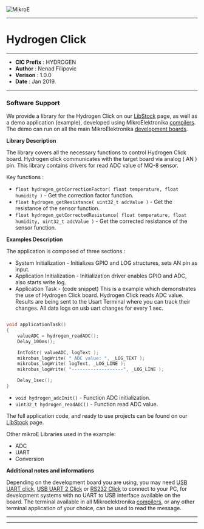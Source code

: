 ![MikroE](http://www.mikroe.com/img/designs/beta/logo_small.png)

---

# Hydrogen Click

---

- **CIC Prefix**  : HYDROGEN
- **Author**      : Nenad Filipovic
- **Verison**     : 1.0.0
- **Date**        : Jan 2019.

---

### Software Support

We provide a library for the Hydrogen Click on our [LibStock](https://libstock.mikroe.com/projects/view/1066/hydrogen-click-example) 
page, as well as a demo application (example), developed using MikroElektronika 
[compilers](http://shop.mikroe.com/compilers). The demo can run on all the main 
MikroElektronika [development boards](http://shop.mikroe.com/development-boards).

**Library Description**

The library covers all the necessary functions to control Hydrogen Click board.
Hydrogen click communicates with the target board via analog ( AN ) pin. 
This library contains drivers for read ADC value of MQ-8 sensor.

Key functions :

- ``` float hydrogen_getCorrectionFactor( float temperature, float humidity ) ``` - Get the correction factor function.
- ``` float hydrogen_getResistance( uint32_t adcValue ) ``` - Get the resistance of the sensor function.
- ``` float hydrogen_getCorrectedResistance( float temperature, float humidity, uint32_t adcValue ) ``` - Get the corrected resistance of the sensor function.

**Examples Description**

The application is composed of three sections :

- System Initialization - Initializes GPIO and LOG structures, sets AN pin as input.
- Application Initialization - Initialization driver enables GPIO and ADC, also starts write log.
- Application Task - (code snippet) This is a example which demonstrates the use of Hydrogen Click board.
     Hydrogen Click reads ADC value.
     Results are being sent to the Usart Terminal where you can track their changes.
     All data logs on usb uart changes for every 1 sec.


```.c

void applicationTask()
{
    valueADC = hydrogen_readADC();
    Delay_100ms();

    IntToStr( valueADC, logText );
    mikrobus_logWrite( " ADC value: ", _LOG_TEXT );
    mikrobus_logWrite( logText, _LOG_LINE );
    mikrobus_logWrite( "-------------------", _LOG_LINE );

    Delay_1sec();
}

```

- ``` void hydrogen_adcInit() ``` - Function ADC initialization.
- ``` uint32_t hydrogen_readADC() ``` - Function read ADC value.

The full application code, and ready to use projects can be found on our 
[LibStock](https://libstock.mikroe.com/projects/view/1066/hydrogen-click-example) page.

Other mikroE Libraries used in the example:

- ADC
- UART
- Conversion

**Additional notes and informations**

Depending on the development board you are using, you may need 
[USB UART click](http://shop.mikroe.com/usb-uart-click), 
[USB UART 2 Click](http://shop.mikroe.com/usb-uart-2-click) or 
[RS232 Click](http://shop.mikroe.com/rs232-click) to connect to your PC, for 
development systems with no UART to USB interface available on the board. The 
terminal available in all Mikroelektronika 
[compilers](http://shop.mikroe.com/compilers), or any other terminal application 
of your choice, can be used to read the message.

---
---

